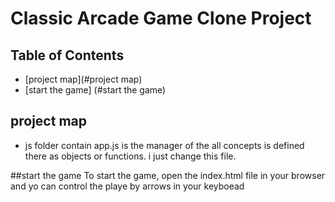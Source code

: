# Classic Arcade Game Clone Project

## Table of Contents

- [project map](#project map)
- [start the game] (#start the game)


## project map

- js folder contain app.js  is the manager of the all concepts is defined there as objects or functions. i just change this file. 


##start the game
To start the game, open the index.html file in your browser and yo can control the playe by arrows in your keyboead 

